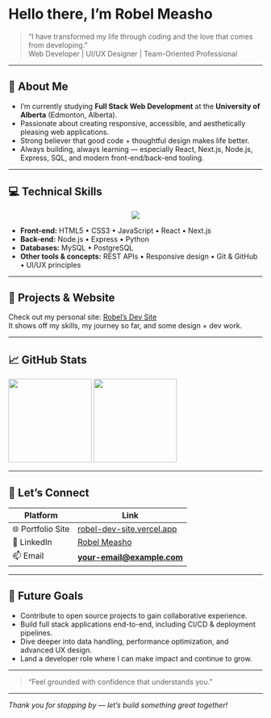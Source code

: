 # Hello there, I’m **Robel Measho**

> “I have transformed my life through coding and the love that comes from developing.”  
> Web Developer | UI/UX Designer | Team-Oriented Professional

---

## 🔭 About Me

- I’m currently studying **Full Stack Web Development** at the **University of Alberta** (Edmonton, Alberta).  
- Passionate about creating responsive, accessible, and aesthetically pleasing web applications.  
- Strong believer that good code + thoughtful design makes life better.  
- Always building, always learning — especially React, Next.js, Node.js, Express, SQL, and modern front-end/back-end tooling.

---

## 💻 Technical Skills

<p align="center">
  <img src="https://skillicons.dev/icons?i=html,css,js,react,nextjs,python,nodejs,express,mysql,postgres" />
</p>

- **Front-end:** HTML5 • CSS3 • JavaScript • React • Next.js  
- **Back-end:** Node.js • Express • Python  
- **Databases:** MySQL • PostgreSQL  
- **Other tools & concepts:** REST APIs • Responsive design • Git & GitHub • UI/UX principles

---

## 🚀 Projects & Website

Check out my personal site: [Robel’s Dev Site](https://robel-dev-site.vercel.app/)  
It shows off my skills, my journey so far, and some design + dev work.  

---

## 📈 GitHub Stats

<p>
  <img src="https://github-readme-stats.vercel.app/api?username=YOUR_GITHUB_USERNAME&show_icons=true&theme=radical" height="165" />
  <img src="https://github-readme-stats.vercel.app/api/top-langs/?username=YOUR_GITHUB_USERNAME&layout=compact&theme=radical" height="165" />
</p>

---

## 🤝 Let’s Connect

| Platform | Link |
|----------|------|
| 🌐 Portfolio Site | [robel-dev-site.vercel.app](https://robel-dev-site.vercel.app/) |
| 💼 LinkedIn | [Robel Measho](https://www.linkedin.com/in/robel-measho-2a7832341/) |
| 📫 Email | **your-email@example.com** |

---

## 🎯 Future Goals

- Contribute to open source projects to gain collaborative experience.  
- Build full stack applications end-to-end, including CI/CD & deployment pipelines.  
- Dive deeper into data handling, performance optimization, and advanced UX design.  
- Land a developer role where I can make impact and continue to grow.

---

> “Feel grounded with confidence that understands you.”  

---

*Thank you for stopping by — let’s build something great together!*  

